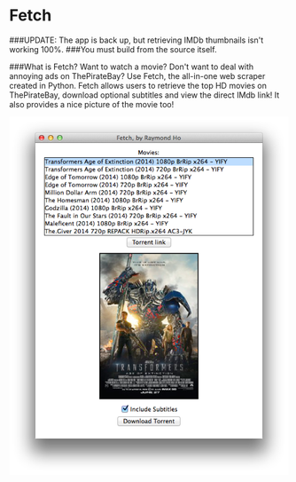 Fetch
=================

###UPDATE: The app is back up, but retrieving IMDb thumbnails isn't working 100%.
###You must build from the source itself.

###What is Fetch?
Want to watch a movie? Don't want to deal with annoying ads on ThePirateBay?
Use Fetch, the all-in-one web scraper created in Python. Fetch allows users to retrieve the top HD movies on ThePirateBay, download optional subtitles and view the direct IMdb link! It also provides a nice picture of the movie too!

![Image here.](/src-progress/fetch1.1.png)
